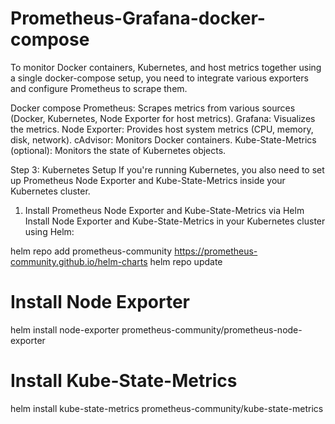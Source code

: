 # Prometheus-Grafana-docker-compose

To monitor Docker containers, Kubernetes, and host metrics together using a single docker-compose setup, you need to integrate various exporters and configure Prometheus to scrape them. 

Docker compose 
Prometheus: Scrapes metrics from various sources (Docker, Kubernetes, Node Exporter for host metrics).
Grafana: Visualizes the metrics.
Node Exporter: Provides host system metrics (CPU, memory, disk, network).
cAdvisor: Monitors Docker containers.
Kube-State-Metrics (optional): Monitors the state of Kubernetes objects.


Step 3: Kubernetes Setup
If you're running Kubernetes, you also need to set up Prometheus Node Exporter and Kube-State-Metrics inside your Kubernetes cluster.

1. Install Prometheus Node Exporter and Kube-State-Metrics via Helm
Install Node Exporter and Kube-State-Metrics in your Kubernetes cluster using Helm:


helm repo add prometheus-community https://prometheus-community.github.io/helm-charts
helm repo update

# Install Node Exporter
helm install node-exporter prometheus-community/prometheus-node-exporter

# Install Kube-State-Metrics
helm install kube-state-metrics prometheus-community/kube-state-metrics
